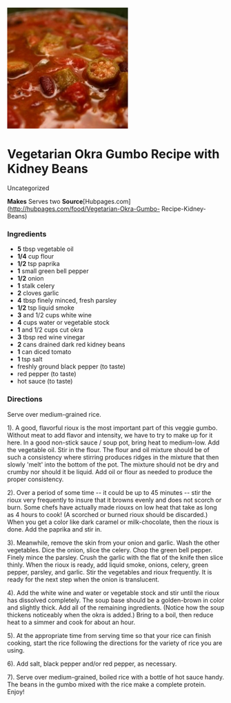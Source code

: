 ﻿

[![](./images/00c20805-d03f-4ee3-bea2-46732ed228b8.jpg)](https://usercontent1.hubstatic.com/229262_f520.jpg)

#  Vegetarian Okra Gumbo Recipe with Kidney Beans

Uncategorized

 **Makes** Serves two
**Source**[Hubpages.com](http://hubpages.com/food/Vegetarian-Okra-Gumbo-
Recipe-Kidney-Beans)

###  Ingredients

  * **5** tbsp vegetable oil
  *  **1/4** cup flour
  *  **1/2** tsp paprika
  *  **1** small green bell pepper
  *  **1/2** onion
  *  **1** stalk celery
  *  **2** cloves garlic
  *  **4** tbsp finely minced, fresh parsley
  *  **1/2** tsp liquid smoke
  *  **3** and 1/2 cups white wine
  *  **4** cups water or vegetable stock
  *  **1** and 1/2 cups cut okra
  *  **3** tbsp red wine vinegar
  *  **2** cans drained dark red kidney beans
  *  **1** can diced tomato
  *  **1** tsp salt
  * freshly ground black pepper (to taste)
  * red pepper (to taste)
  * hot sauce (to taste)

###  Directions

Serve over medium-grained rice.

1). A good, flavorful rioux is the most important part of this veggie gumbo.
Without meat to add flavor and intensity, we have to try to make up for it
here. In a good non-stick sauce / soup pot, bring heat to medium-low. Add the
vegetable oil. Stir in the flour. The flour and oil mixture should be of such
a consistency where stirring produces ridges in the mixture that then slowly
'melt' into the bottom of the pot. The mixture should not be dry and crumby
nor should it be liquid. Add oil or flour as needed to produce the proper
consistency.

2). Over a period of some time -- it could be up to 45 minutes -- stir the
rioux very frequently to insure that it browns evenly and does not scorch or
burn. Some chefs have actually made riouxs on low heat that take as long as 4
hours to cook! (A scorched or burned rioux should be discarded.) When you get
a color like dark caramel or milk-chocolate, then the rioux is done. Add the
paprika and stir in.

3). Meanwhile, remove the skin from your onion and garlic. Wash the other
vegetables. Dice the onion, slice the celery. Chop the green bell pepper.
Finely mince the parsley. Crush the garlic with the flat of the knife then
slice thinly. When the rioux is ready, add liquid smoke, onions, celery, green
pepper, parsley, and garlic. Stir the vegetables and rioux frequently. It is
ready for the next step when the onion is translucent.

4). Add the white wine and water or vegetable stock and stir until the rioux
has dissolved completely. The soup base should be a golden-brown in color and
slightly thick. Add all of the remaining ingredients. (Notice how the soup
thickens noticeably when the okra is added.) Bring to a boil, then reduce heat
to a simmer and cook for about an hour.

5). At the appropriate time from serving time so that your rice can finish
cooking, start the rice following the directions for the variety of rice you
are using.

6). Add salt, black pepper and/or red pepper, as necessary.

7). Serve over medium-grained, boiled rice with a bottle of hot sauce handy.
The beans in the gumbo mixed with the rice make a complete protein. Enjoy!

